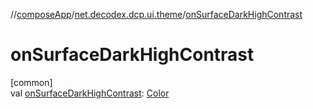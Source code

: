 //[composeApp](../../index.md)/[net.decodex.dcp.ui.theme](index.md)/[onSurfaceDarkHighContrast](on-surface-dark-high-contrast.md)

# onSurfaceDarkHighContrast

[common]\
val [onSurfaceDarkHighContrast](on-surface-dark-high-contrast.md): [Color](https://developer.android.com/reference/kotlin/androidx/compose/ui/graphics/Color.html)
